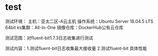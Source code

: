 # test
测试环境：
主机：亚太二区-A云主机
操作系统：Ubuntu Server 18.04.5 LTS 64bit
ks集群：All-In-One
镜像仓库：DockerHub公有云仓库

测试范围：对fluent-bit1.7.3日志收集进行测试

测试内容：1.测试fluent-bit日志收集最大接收量
2.测试fluent-bit 具体性能
